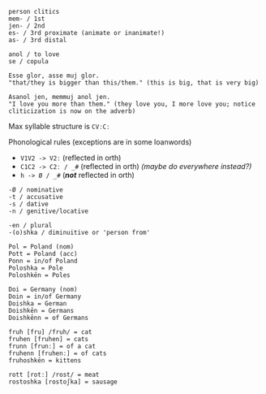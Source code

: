 ```
person clitics
mem- / 1st
jen- / 2nd
es- / 3rd proximate (animate or inanimate!)
as- / 3rd distal

anol / to love
se / copula

Esse glor, asse muj glor.
"that/they is bigger than this/them." (this is big, that is very big)

Asanol jen, memmuj anol jen.
"I love you more than them." (they love you, I more love you; notice cliticization is now on the adverb)
```

Max syllable structure is `CVːCː`

Phonological rules (exceptions are in some loanwords)
- `V1V2 -> V2ː` (reflected in orth)
- `C1C2 -> C2ː / _#` (reflected in orth) *(maybe do everywhere instead?)*
- `h -> Ø / _#` (***not*** reflected in orth)

```
-Ø / nominative
-t / accusative
-s / dative
-n / genitive/locative

-en / plural
-(o)shka / diminuitive or 'person from'

Pol = Poland (nom)
Pott = Poland (acc)
Ponn = in/of Poland
Poloshka = Pole
Poloshkēn = Poles

Doi = Germany (nom)
Doin = in/of Germany 
Doishka = German
Doishkēn = Germans
Doishkēnn = of Germans

fruh [fru] /fruh/ = cat
fruhen [fruhen] = cats
frunn [frunː] = of a cat
fruhenn [fruhenː] = of cats
fruhoshkēn = kittens

rott [rotː] /rost/ = meat
rostoshka [rostoʃka] = sausage
```
